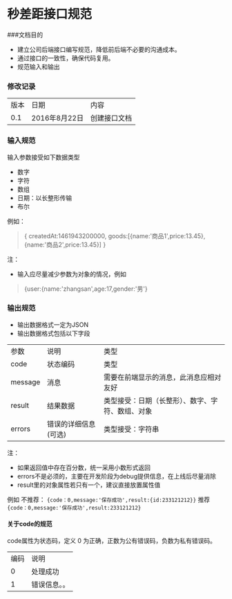 # 秒差距接口规范
###文档目的

* 建立公司后端接口编写规范，降低前后端不必要的沟通成本。
* 通过接口的一致性，确保代码复用。
* 规范输入和输出

### 修改记录

<table>
<tr>
	<td>版本</td>
	<td>日期</td>
	<td>内容</td>
</tr>
<tr>
	<td>0.1</td>
	<td>2016年8月22日</td>
	<td>创建接口文档</td>
</tr>
</table>

### 输入规范

输入参数接受如下数据类型

- 数字
- 字符
- 数组
- 日期：以长整形传输
- 布尔

例如：
> {
	createdAt:1461943200000,
	goods:[{name:'商品1',price:13.45},{name:'商品2',price:13.45}]
	}

注：
- 输入应尽量减少参数为对象的情况，例如
>{user:{name:'zhangsan',age:17,gender:'男'}

### 输出规范
- 输出数据格式一定为JSON
- 输出数据格式包括以下字段

<table>
<tr>
	<td>参数</td>
	<td>说明</td>
		<td>类型</td>
</tr>
<tr>
	<td>code</td>
	<td>状态编码</td>
	<td>类型</td>
</tr>
<tr>
	<td>message</td>
	<td>消息</td>
	<td>需要在前端显示的消息，此消息应相对友好</td>
</tr>
<tr>
	<td>result</td>
	<td>结果数据</td>
	<td>类型接受：日期（长整形）、数字、字符、数组、对象</td>
</tr>
<tr>
	<td>errors</td>
	<td>错误的详细信息(可选)</td>
	<td>类型接受：字符串</td>
</tr>
</table>

注：
* 如果返回值中存在百分数，统一采用小数形式返回
* errors不是必须的，主要在开发阶段为debug提供信息，在上线后尽量消除
* result里的对象属性若只有一个，建议直接放置属性值


例如
不推荐：
    `{code：0,message:'保存成功',result:{id:233121212}}`
推荐
    `{code：0,message:'保存成功',result:233121212}`



#### 关于code的规范

code属性为状态码，定义 0 为正确，正数为公有错误码，负数为私有错误码。


<table>
<tr>
	<td>编码</td>
	<td>说明</td>
</tr>
<tr>
	<td>0</td>
	<td>处理成功</td>
</tr>
<tr>
	<td>1</td>
	<td>错误信息。。</td>
</tr>
</table>

